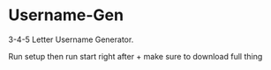 # Username-Gen
3-4-5 Letter Username Generator.

Run setup then run start right after + make sure to download full thing
